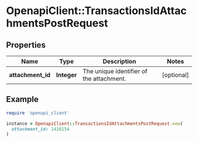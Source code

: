 # OpenapiClient::TransactionsIdAttachmentsPostRequest

## Properties

| Name | Type | Description | Notes |
| ---- | ---- | ----------- | ----- |
| **attachment_id** | **Integer** | The unique identifier of the attachment. | [optional] |

## Example

```ruby
require 'openapi_client'

instance = OpenapiClient::TransactionsIdAttachmentsPostRequest.new(
  attachment_id: 1438154
)
```

